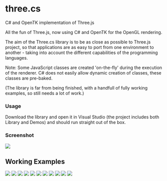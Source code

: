 three.cs
========

C# and OpenTK implementation of Three.js

All the fun of Three.js, now using C# and OpenTK for the OpenGL rendering. 

The aim of the Three.cs library is to be as close as possible to Three.js project, so that applications are as easy to port from one environment to another - taking into account the different capabilities of the programming languages. 

Note: Some JavaScript classes are created 'on-the-fly' during the execution of the renderer. C# does not easily allow dynamic creation of classes, these classes are pre-baked.

(The library is far from being finished, with a handfull of fully working examples, so still needs a lot of work.)

### Usage ###

Download the library and open it in Visual Studio (the project includes both Library and Demos) and should run straight out of the box.

### Screenshot ###

<img src="https://raw.github.com/lathoub/three.cs/master/Demo/Data/Thumbnails/Screenshot.png">

## Working Examples ##

<img src="https://raw.github.com/lathoub/three.cs/master/Demo/Data/Thumbnails/webgl_buffergeometry_lines.jpg">
<img src="https://raw.github.com/lathoub/three.cs/master/Demo/Data/Thumbnails/misc_controls_deviceorientation.jpg">
<img src="https://raw.github.com/lathoub/three.cs/master/Demo/Data/Thumbnails/misc_lookat.jpg">
<img src="https://raw.github.com/lathoub/three.cs/master/Demo/Data/Thumbnails/webgl_buffergeometry.jpg">
<img src="https://raw.github.com/lathoub/three.cs/master/Demo/Data/Thumbnails/webgl_buffergeometry_rawshader.jpg">
<img src="https://raw.github.com/lathoub/three.cs/master/Demo/Data/Thumbnails/webgl_geometry_cube.jpg">
<img src="https://raw.github.com/lathoub/three.cs/master/Demo/Data/Thumbnails/webgl_geometry_hierarchy.jpg">
<img src="https://raw.github.com/lathoub/three.cs/master/Demo/Data/Thumbnails/webgl_interactive_buffergeometry.jpg">
<img src="https://raw.github.com/lathoub/three.cs/master/Demo/Data/Thumbnails/webgl_panorama.jpg">
<img src="https://raw.github.com/lathoub/three.cs/master/Demo/Data/Thumbnails/webgl_shader.jpg">
<img src="https://raw.github.com/lathoub/three.cs/master/Demo/Data/Thumbnails/webgl_shader2.jpg">
